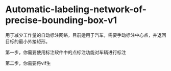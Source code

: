 # Automatic-labeling-network-of-precise-bounding-box-v1
用于减少工作量的自动标注网络，目前适用于汽车，需要手动标注中心点，并返回目标的最小外接矩形。

第一步，你需要使用标注软件中的点标注功能对车辆进行标注

第二步，你需要将vif生
